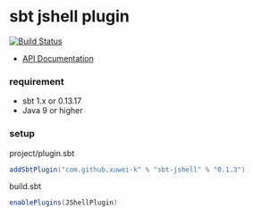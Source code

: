 # sbt jshell plugin

[![Build Status](https://travis-ci.com/xuwei-k/sbt-jshell.svg?branch=master)](https://travis-ci.com/xuwei-k/sbt-jshell)

- [API Documentation](https://oss.sonatype.org/service/local/repositories/releases/archive/com/github/xuwei-k/sbt-jshell_2.12_1.0/0.1.3/sbt-jshell-0.1.3-javadoc.jar/!/sbtjshell/index.html)

### requirement
- sbt 1.x or 0.13.17
- Java 9 or higher

### setup

project/plugin.sbt

```scala
addSbtPlugin("com.github.xuwei-k" % "sbt-jshell" % "0.1.3")
```

build.sbt

```scala
enablePlugins(JShellPlugin)
```

